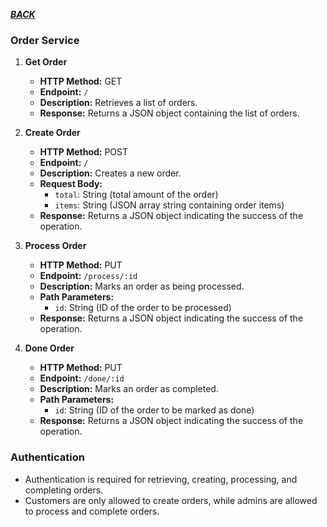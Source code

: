 ***[BACK](README.md)***

### Order Service

1. **Get Order**
   - **HTTP Method:** GET
   - **Endpoint:** `/`
   - **Description:** Retrieves a list of orders.
   - **Response:** Returns a JSON object containing the list of orders.

2. **Create Order**
   - **HTTP Method:** POST
   - **Endpoint:** `/`
   - **Description:** Creates a new order.
   - **Request Body:**
     - `total`: String (total amount of the order)
     - `items`: String (JSON array string containing order items)
   - **Response:** Returns a JSON object indicating the success of the operation.

3. **Process Order**
   - **HTTP Method:** PUT
   - **Endpoint:** `/process/:id`
   - **Description:** Marks an order as being processed.
   - **Path Parameters:**
     - `id`: String (ID of the order to be processed)
   - **Response:** Returns a JSON object indicating the success of the operation.

4. **Done Order**
   - **HTTP Method:** PUT
   - **Endpoint:** `/done/:id`
   - **Description:** Marks an order as completed.
   - **Path Parameters:**
     - `id`: String (ID of the order to be marked as done)
   - **Response:** Returns a JSON object indicating the success of the operation.

### Authentication

- Authentication is required for retrieving, creating, processing, and completing orders.
- Customers are only allowed to create orders, while admins are allowed to process and complete orders.